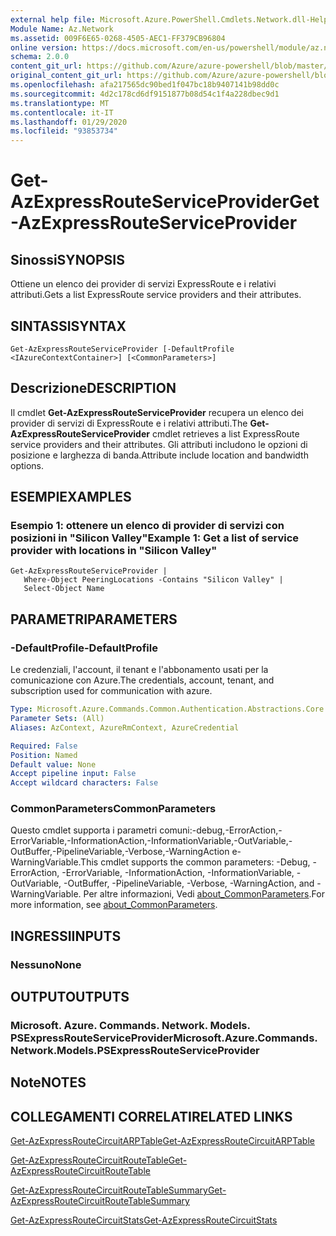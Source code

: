 ```yaml
---
external help file: Microsoft.Azure.PowerShell.Cmdlets.Network.dll-Help.xml
Module Name: Az.Network
ms.assetid: 009F6E65-0268-4505-AEC1-FF379CB96804
online version: https://docs.microsoft.com/en-us/powershell/module/az.network/get-azexpressrouteserviceprovider
schema: 2.0.0
content_git_url: https://github.com/Azure/azure-powershell/blob/master/src/Network/Network/help/Get-AzExpressRouteServiceProvider.md
original_content_git_url: https://github.com/Azure/azure-powershell/blob/master/src/Network/Network/help/Get-AzExpressRouteServiceProvider.md
ms.openlocfilehash: afa217565dc90bed1f047bc18b9407141b98dd0c
ms.sourcegitcommit: 4d2c178cd6df9151877b08d54c1f4a228dbec9d1
ms.translationtype: MT
ms.contentlocale: it-IT
ms.lasthandoff: 01/29/2020
ms.locfileid: "93853734"
---
```

# <span data-ttu-id="ff6d4-101">Get-AzExpressRouteServiceProvider</span><span class="sxs-lookup"><span data-stu-id="ff6d4-101">Get-AzExpressRouteServiceProvider</span></span>

## <span data-ttu-id="ff6d4-102">Sinossi</span><span class="sxs-lookup"><span data-stu-id="ff6d4-102">SYNOPSIS</span></span>
<span data-ttu-id="ff6d4-103">Ottiene un elenco dei provider di servizi ExpressRoute e i relativi attributi.</span><span class="sxs-lookup"><span data-stu-id="ff6d4-103">Gets a list ExpressRoute service providers and their attributes.</span></span>

## <span data-ttu-id="ff6d4-104">SINTASSI</span><span class="sxs-lookup"><span data-stu-id="ff6d4-104">SYNTAX</span></span>

```
Get-AzExpressRouteServiceProvider [-DefaultProfile <IAzureContextContainer>] [<CommonParameters>]
```

## <span data-ttu-id="ff6d4-105">Descrizione</span><span class="sxs-lookup"><span data-stu-id="ff6d4-105">DESCRIPTION</span></span>
<span data-ttu-id="ff6d4-106">Il cmdlet **Get-AzExpressRouteServiceProvider** recupera un elenco dei provider di servizi di ExpressRoute e i relativi attributi.</span><span class="sxs-lookup"><span data-stu-id="ff6d4-106">The **Get-AzExpressRouteServiceProvider** cmdlet retrieves a list ExpressRoute service providers and their attributes.</span></span> <span data-ttu-id="ff6d4-107">Gli attributi includono le opzioni di posizione e larghezza di banda.</span><span class="sxs-lookup"><span data-stu-id="ff6d4-107">Attribute include location and bandwidth options.</span></span>

## <span data-ttu-id="ff6d4-108">ESEMPI</span><span class="sxs-lookup"><span data-stu-id="ff6d4-108">EXAMPLES</span></span>

### <span data-ttu-id="ff6d4-109">Esempio 1: ottenere un elenco di provider di servizi con posizioni in "Silicon Valley"</span><span class="sxs-lookup"><span data-stu-id="ff6d4-109">Example 1: Get a list of service provider with locations in "Silicon Valley"</span></span>
```
Get-AzExpressRouteServiceProvider |
   Where-Object PeeringLocations -Contains "Silicon Valley" |
   Select-Object Name
```

## <span data-ttu-id="ff6d4-110">PARAMETRI</span><span class="sxs-lookup"><span data-stu-id="ff6d4-110">PARAMETERS</span></span>

### <span data-ttu-id="ff6d4-111">-DefaultProfile</span><span class="sxs-lookup"><span data-stu-id="ff6d4-111">-DefaultProfile</span></span>
<span data-ttu-id="ff6d4-112">Le credenziali, l'account, il tenant e l'abbonamento usati per la comunicazione con Azure.</span><span class="sxs-lookup"><span data-stu-id="ff6d4-112">The credentials, account, tenant, and subscription used for communication with azure.</span></span>

```yaml
Type: Microsoft.Azure.Commands.Common.Authentication.Abstractions.Core.IAzureContextContainer
Parameter Sets: (All)
Aliases: AzContext, AzureRmContext, AzureCredential

Required: False
Position: Named
Default value: None
Accept pipeline input: False
Accept wildcard characters: False
```

### <span data-ttu-id="ff6d4-113">CommonParameters</span><span class="sxs-lookup"><span data-stu-id="ff6d4-113">CommonParameters</span></span>
<span data-ttu-id="ff6d4-114">Questo cmdlet supporta i parametri comuni:-debug,-ErrorAction,-ErrorVariable,-InformationAction,-InformationVariable,-OutVariable,-OutBuffer,-PipelineVariable,-Verbose,-WarningAction e-WarningVariable.</span><span class="sxs-lookup"><span data-stu-id="ff6d4-114">This cmdlet supports the common parameters: -Debug, -ErrorAction, -ErrorVariable, -InformationAction, -InformationVariable, -OutVariable, -OutBuffer, -PipelineVariable, -Verbose, -WarningAction, and -WarningVariable.</span></span> <span data-ttu-id="ff6d4-115">Per altre informazioni, Vedi [about_CommonParameters](https://go.microsoft.com/fwlink/?LinkID=113216).</span><span class="sxs-lookup"><span data-stu-id="ff6d4-115">For more information, see [about_CommonParameters](https://go.microsoft.com/fwlink/?LinkID=113216).</span></span>

## <span data-ttu-id="ff6d4-116">INGRESSI</span><span class="sxs-lookup"><span data-stu-id="ff6d4-116">INPUTS</span></span>

### <span data-ttu-id="ff6d4-117">Nessuno</span><span class="sxs-lookup"><span data-stu-id="ff6d4-117">None</span></span>

## <span data-ttu-id="ff6d4-118">OUTPUT</span><span class="sxs-lookup"><span data-stu-id="ff6d4-118">OUTPUTS</span></span>

### <span data-ttu-id="ff6d4-119">Microsoft. Azure. Commands. Network. Models. PSExpressRouteServiceProvider</span><span class="sxs-lookup"><span data-stu-id="ff6d4-119">Microsoft.Azure.Commands.Network.Models.PSExpressRouteServiceProvider</span></span>

## <span data-ttu-id="ff6d4-120">Note</span><span class="sxs-lookup"><span data-stu-id="ff6d4-120">NOTES</span></span>

## <span data-ttu-id="ff6d4-121">COLLEGAMENTI CORRELATI</span><span class="sxs-lookup"><span data-stu-id="ff6d4-121">RELATED LINKS</span></span>

[<span data-ttu-id="ff6d4-122">Get-AzExpressRouteCircuitARPTable</span><span class="sxs-lookup"><span data-stu-id="ff6d4-122">Get-AzExpressRouteCircuitARPTable</span></span>](Get-AzExpressRouteCircuitARPTable.md)

[<span data-ttu-id="ff6d4-123">Get-AzExpressRouteCircuitRouteTable</span><span class="sxs-lookup"><span data-stu-id="ff6d4-123">Get-AzExpressRouteCircuitRouteTable</span></span>](Get-AzExpressRouteCircuitRouteTable.md)

[<span data-ttu-id="ff6d4-124">Get-AzExpressRouteCircuitRouteTableSummary</span><span class="sxs-lookup"><span data-stu-id="ff6d4-124">Get-AzExpressRouteCircuitRouteTableSummary</span></span>](Get-AzExpressRouteCircuitRouteTableSummary.md)

[<span data-ttu-id="ff6d4-125">Get-AzExpressRouteCircuitStats</span><span class="sxs-lookup"><span data-stu-id="ff6d4-125">Get-AzExpressRouteCircuitStats</span></span>](Get-AzExpressRouteCircuitStats.md)
